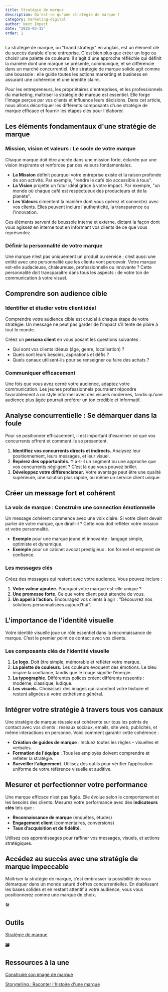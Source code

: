 ```yaml
---
title: Stratégie de marque
description: Qu'est-ce qu'une stratégie de marque ?
category: marketing-digital
author: Next Impact
date: "2025-03-15"
order: 1
---
```


La stratégie de marque, ou "brand strategy" en anglais, est un élément clé du succès durable d'une entreprise. C'est bien plus que créer un logo ou choisir une palette de couleurs. Il s'agit d'une approche réfléchie qui définit la manière dont une marque se présente, communique, et se différencie dans un marché concurrentiel. Une stratégie de marque solide agit comme une boussole : elle guide toutes les actions marketing et business en assurant une cohérence et une identité claire.

Pour les entrepreneurs, les propriétaires d'entreprises, et les professionnels du marketing, maîtriser la stratégie de marque est essentiel. Elle forge l'image perçue par vos clients et influence leurs décisions. Dans cet article, nous allons décortiquer les différents composants d'une stratégie de marque efficace et fournir les étapes clés pour l'élaborer.

## Les éléments fondamentaux d'une stratégie de marque

### Mission, vision et valeurs : Le socle de votre marque

Chaque marque doit être ancrée dans une mission forte, éclairée par une vision inspirante et renforcée par des valeurs fondamentales.

- **La Mission** définit pourquoi votre entreprise existe et la raison profonde de son activité. Par exemple, "rendre le café bio accessible à tous".
- **La Vision** projette un futur idéal grâce à votre impact. Par exemple, "un monde où chaque café est respectueux des producteurs et de la planète".
- **Les Valeurs** cimentent la manière dont vous opérez et connectez avec vos clients. Elles peuvent inclure l'authenticité, la transparence ou l'innovation.

Ces éléments servent de boussole interne et externe, dictant la façon dont vous agissez en interne tout en informant vos clients de ce que vous représentez.

### Définir la personnalité de votre marque

Une marque n’est pas uniquement un produit ou service ; c’est aussi une entité avec une personnalité que les clients vont percevoir. Votre marque est-elle audacieuse, chaleureuse, professionnelle ou innovante ? Cette personnalité doit transparaître dans tous les aspects : de votre ton de communication à votre visuel.

## Comprendre son audience cible

### Identifier et étudier votre client idéal

Comprendre votre audience cible est crucial à chaque étape de votre stratégie. Un message ne peut pas garder de l'impact s'il tente de plaire à tout le monde.

Créez un **persona client** en vous posant les questions suivantes :

- Qui sont vos clients idéaux (âge, genre, localisation) ?
- Quels sont leurs besoins, aspirations et défis ?
- Quels canaux utilisent-ils pour se renseigner ou faire des achats ?

### Communiquer efficacement

Une fois que vous avez cerné votre audience, adaptez votre communication. Les jeunes professionnels pourraient répondre favorablement à un style informel avec des visuels modernes, tandis qu’une audience plus âgée pourrait préférer un ton crédible et informatif.

## Analyse concurrentielle : Se démarquer dans la foule

Pour se positionner efficacement, il est important d'examiner ce que vos concurrents offrent et comment ils se présentent.

1. **Identifiez vos concurrents directs et indirects.** Analysez leur positionnement, leurs messages, et leur visuel.
2. **Repérez des opportunités.** Y a-t-il un segment ou une approche que vos concurrents négligent ? C’est là que vous pouvez briller.
3. **Développez votre différenciateur.** Votre avantage peut être une qualité supérieure, une solution plus rapide, ou même un service client unique.

## Créer un message fort et cohérent

### La voix de marque : Construire une connection émotionnelle

Un message cohérent commence avec une voix claire. Si votre client devait parler de votre marque, que dirait-il ? Cette voix doit refléter votre mission et votre personnalité.

- **Exemple** pour une marque jeune et innovante : langage simple, optimiste et dynamique.
- **Exemple** pour un cabinet avocat prestigieux : ton formel et empreint de confiance.

### Les messages clés

Créez des messages qui restent avec votre audience. Vous pouvez inclure :

1. **Votre valeur ajoutée.** Pourquoi votre marque est-elle unique ?
2. **Une promesse forte.** Ce que votre client peut attendre de vous.
3. **Un appel à l’action.** Encouragez vos clients à agir : "Découvrez nos solutions personnalisées aujourd’hui".

## L'importance de l'identité visuelle

Votre identité visuelle joue un rôle essentiel dans la reconnaissance de marque. C’est le premier point de contact avec vos clients.

### Les composants clés de l’identité visuelle

1. **Le logo.** Doit être simple, mémorable et refléter votre marque.
2. **La palette de couleurs.** Les couleurs évoquent des émotions. Le bleu inspire la confiance, tandis que le rouge signifie l’énergie.
3. **La typographie.** Différentes polices créent différents ressentis : moderne, classique, ludique.
4. **Les visuels.** Choisissez des images qui racontent votre histoire et restent alignées à votre esthétisme général.

## Intégrer votre stratégie à travers tous vos canaux

Une stratégie de marque réussie est cohérente sur tous les points de contact avec vos clients : réseaux sociaux, emails, site web, publicités, et même interactions en personne. Voici comment garantir cette cohérence :

- **Création de guides de marque** : Incluez toutes les règles – visuelles et verbales.
- **Formation de l'équipe** : Tous les employés doivent comprendre et refléter la stratégie.
- **Surveiller l'alignement.** Utilisez des outils pour vérifier l’application uniforme de votre référence visuelle et auditive.

## Mesurer et perfectionner votre performance

Une marque efficace n’est pas figée. Elle évolue selon le comportement et les besoins des clients. Mesurez votre performance avec des **indicateurs clés** tels que :

- **Reconnaissance de marque** (enquêtes, études)
- **Engagement client** (commentaires, conversions)
- **Taux d’acquisition et de fidélité.**

Utilisez ces apprentissages pour raffiner vos messages, visuels, et actions stratégiques.

## Accédez au succès avec une stratégie de marque impeccable

Maîtriser la stratégie de marque, c’est embrasser la possibilité de vous démarquer dans un monde saturé d’offres concurrentielles. En établissant les bases solides et en restant attentif à votre audience, vous vous positionnerez comme une marque de choix.

<aside>
🛠️

## Outils

[Stratégie de marque](https://www.notion.so/Strat-gie-de-marque-17b3c8ef34fa807b8153f0c7aa28af00?pvs=21)

</aside>

<aside>
🗃️

## Ressources à la une

[Construire son image de marque](https://youtu.be/1sLcOd3hC0E?si=266F31aIzymhwaCx)

[Storytelling : Raconter l'histoire d'une marque](https://youtu.be/XOr5__wRHDo?si=-msS_xtJUyRJsYtg)

</aside>
